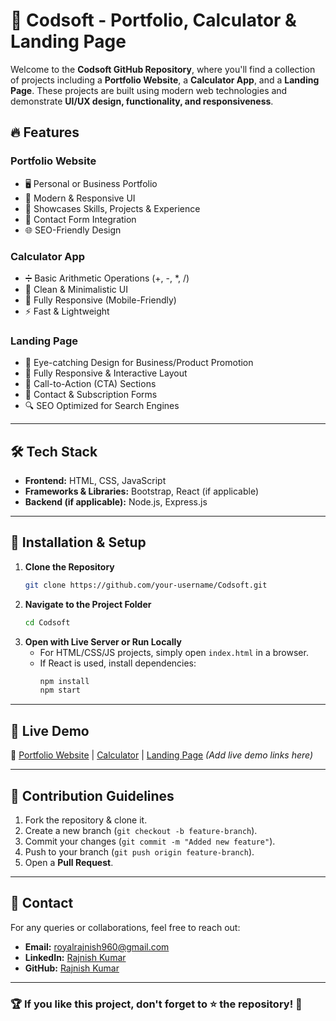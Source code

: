 # 📌 Codsoft - Portfolio, Calculator & Landing Page

Welcome to the **Codsoft GitHub Repository**, where you'll find a collection of projects including a **Portfolio Website**, a **Calculator App**, and a **Landing Page**. These projects are built using modern web technologies and demonstrate **UI/UX design, functionality, and responsiveness**.

## 🔥 Features

### **Portfolio Website**
- 🖥️ Personal or Business Portfolio
- 🎨 Modern & Responsive UI
- 📄 Showcases Skills, Projects & Experience
- 📧 Contact Form Integration
- 🌐 SEO-Friendly Design

### **Calculator App**
- ➗ Basic Arithmetic Operations (+, -, *, /)
- 🎨 Clean & Minimalistic UI
- 📱 Fully Responsive (Mobile-Friendly)
- ⚡ Fast & Lightweight

### **Landing Page**
- 🚀 Eye-catching Design for Business/Product Promotion
- 🎨 Fully Responsive & Interactive Layout
- 📌 Call-to-Action (CTA) Sections
- 💌 Contact & Subscription Forms
- 🔍 SEO Optimized for Search Engines

---

## 🛠️ Tech Stack
- **Frontend:** HTML, CSS, JavaScript
- **Frameworks & Libraries:** Bootstrap, React (if applicable)
- **Backend (if applicable):** Node.js, Express.js

---

## 🎯 Installation & Setup

1. **Clone the Repository**
   ```sh
   git clone https://github.com/your-username/Codsoft.git
   ```
2. **Navigate to the Project Folder**
   ```sh
   cd Codsoft
   ```
3. **Open with Live Server or Run Locally**
   - For HTML/CSS/JS projects, simply open `index.html` in a browser.
   - If React is used, install dependencies:
     ```sh
     npm install
     npm start
     ```

---

## 🌟 Live Demo
🔗 [Portfolio Website](#) | [Calculator](#) | [Landing Page](#) *(Add live demo links here)*

---

## 🤝 Contribution Guidelines
1. Fork the repository & clone it.
2. Create a new branch (`git checkout -b feature-branch`).
3. Commit your changes (`git commit -m "Added new feature"`).
4. Push to your branch (`git push origin feature-branch`).
5. Open a **Pull Request**.

---

## 📩 Contact
For any queries or collaborations, feel free to reach out:
- **Email:** [royalrajnish960@gmail.com](mailto:royalrajnish960@gmail.com)
- **LinkedIn:** [Rajnish Kumar](https://www.linkedin.com/in/rajnish-kumar-808604219/)
- **GitHub:** [Rajnish Kumar](https://github.com/)

---

### 🏆 If you like this project, don't forget to ⭐ the repository! 🚀
